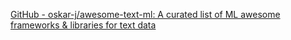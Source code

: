 
[GitHub - oskar-j/awesome-text-ml: A curated list of ML awesome frameworks & libraries for text data](https://github.com/oskar-j/awesome-text-ml)
